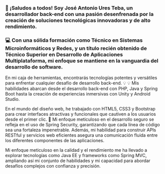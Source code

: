 ### 🚀 ¡Saludos a todos! Soy José Antonio Ures Teba, un desarrollador back-end con una pasión desenfrenada por la creación de soluciones tecnológicas innovadoras y de alto rendimiento. 

### 💻 Con una sólida formación como Técnico en Sistemas Microinformáticos y Redes, y un título recién obtenido de Técnico Superior en Desarrollo de Aplicaciones Multiplataforma, mi enfoque se mantiene en la vanguardia del desarrollo de software.

En mi caja de herramientas, encontrarás tecnologías potentes y versátiles para enfrentar cualquier desafío de desarrollo back-end. 💡 💡 Mis habilidades abarcan desde el desarrollo back-end con PHP, Java y Spring Boot hasta la creación de experiencias inmersivas con Unity y Android Studio.

En el mundo del diseño web, he trabajado con HTML5, CSS3 y Bootstrap para crear interfaces atractivas y funcionales que cautiven a los usuarios desde el primer clic. 🎨 Mi enfoque meticuloso en el desarrollo seguro se refleja en el uso de Spring Security, garantizando que cada línea de código sea una fortaleza impenetrable. Además, mi habilidad para construir APIs RESTful y servicios web eficientes asegura una comunicación fluida entre los diferentes componentes de las aplicaciones.

Mi enfoque meticuloso en la calidad y el rendimiento me ha llevado a explorar tecnologías como Java EE y frameworks como Spring MVC, ampliando así mi conjunto de habilidades y mi capacidad para abordar desafíos complejos con confianza y precisión.

